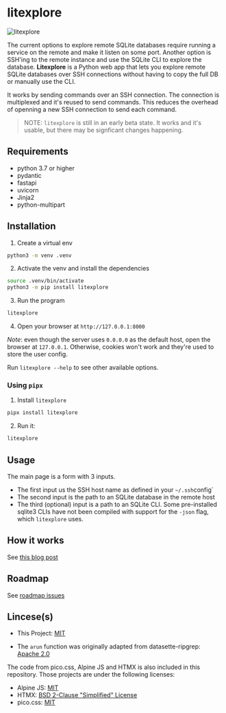 # litexplore

![litexplore](https://user-images.githubusercontent.com/37962604/175427068-5df7d19d-41b2-4101-a7d6-83fd0d5ca21d.svg)

The current options to explore remote SQLite databases require running a service
on the remote and make it listen on some port. Another option is SSH'ing to the
remote instance and use the SQLite CLI to explore the database. **Litexplore** is a
Python web app that lets you explore remote SQLite databases over SSH
connections without having to copy the full DB or manually use the CLI.

It works by sending commands over an SSH connection. The connection is
multiplexed and it's reused to send commands. This reduces the overhead of
openning a new SSH connection to send each command.

> NOTE: `litexplore` is still in an early beta state. It works and it's usable,
> but there may be signficant changes happening.

## Requirements

- python 3.7 or higher
- pydantic
- fastapi
- uvicorn
- Jinja2
- python-multipart

## Installation

1. Create a virtual env

```sh
python3 -m venv .venv
```

2. Activate the venv and install the dependencies

```sh
source .venv/bin/activate
python3 -m pip install litexplore
```

3. Run the program

```sh
litexplore
```

4. Open your browser at `http://127.0.0.1:8000`

_Note_: even though the server uses `0.0.0.0` as the default host, open the browser at `127.0.0.1`. Otherwise, cookies won't work and they're used to store the user config.

Run `litexplore --help` to see other available options.

### Using `pipx`

1. Install `litexplore`

```sh
pipx install litexplore
```

2. Run it:

```sh
litexplore
```

## Usage

The main page is a form with 3 inputs.

- The first input us the SSH host name as defined in your `~/.ssh`config`
- The second input is the path to an SQLite database in the remote host
- The third (optional) input is a path to an SQLite CLI. Some pre-installed sqlite3 CLIs have not been compiled
  with support for the `-json` flag, which `litexplore` uses.

## How it works

See [this blog post](https://ricardoanderegg.com/posts/sqlite-remote-explorer-gui/)

## Roadmap

See [roadmap issues](https://github.com/litements/litexplore/labels/roadmap)

## Lincese(s)

- This Project: [MIT](https://github.com/litements/litexplore/blob/1a70c0bf6cc52ac7e9fdcaa1a22c113d9df823cc/LICENSE)

- The `arun` function was originally adapted from datasette-ripgrep: [Apache 2.0](https://github.com/simonw/datasette-ripgrep/blob/03446464420130368582022eeb5944993f64ec8f/LICENSE)

The code from pico.css, Alpine JS and HTMX is also included in this repository. Those
projects are under the following licenses:

- Alpine JS: [MIT](https://github.com/alpinejs/alpine/blob/763e287842da1d9e0a32c52015cfd5c8f33dbac7/LICENSE.md)
- HTMX: [BSD 2-Clause "Simplified" License](https://github.com/bigskysoftware/htmx/blob/299a9baa1df31bcee78f52677c4444095b5b3db2/LICENSE)
- pico.css: [MIT](https://github.com/picocss/pico/blob/4e9ac7536bacf5c1d91ae298f59ec67a23171615/LICENSE.md)
